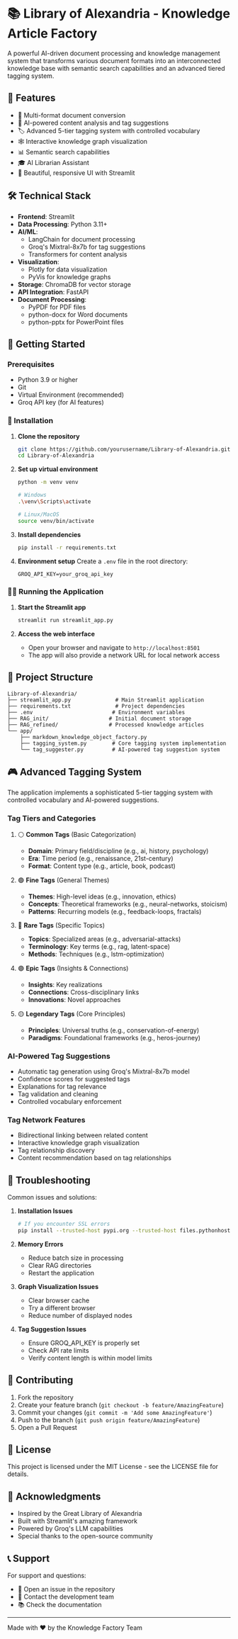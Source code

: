 # 📚 Library of Alexandria - Knowledge Article Factory

A powerful AI-driven document processing and knowledge management system that transforms various document formats into an interconnected knowledge base with semantic search capabilities and an advanced tiered tagging system.

## 🎯 Features

- 🔄 Multi-format document conversion
- 🤖 AI-powered content analysis and tag suggestions
- 🏷️ Advanced 5-tier tagging system with controlled vocabulary
- 🕸️ Interactive knowledge graph visualization
- 📊 Semantic search capabilities
- 🎓 AI Librarian Assistant
- 🎨 Beautiful, responsive UI with Streamlit

## 🛠️ Technical Stack

- **Frontend**: Streamlit
- **Data Processing**: Python 3.11+
- **AI/ML**:
  - LangChain for document processing
  - Groq's Mixtral-8x7b for tag suggestions
  - Transformers for content analysis
- **Visualization**:
  - Plotly for data visualization
  - PyVis for knowledge graphs
- **Storage**: ChromaDB for vector storage
- **API Integration**: FastAPI
- **Document Processing**:
  - PyPDF for PDF files
  - python-docx for Word documents
  - python-pptx for PowerPoint files

## 🚀 Getting Started

### Prerequisites

- Python 3.9 or higher
- Git
- Virtual Environment (recommended)
- Groq API key (for AI features)

### 🔧 Installation

1. **Clone the repository**

   ```bash
   git clone https://github.com/yourusername/Library-of-Alexandria.git
   cd Library-of-Alexandria
   ```

2. **Set up virtual environment**

   ```bash
   python -m venv venv
   
   # Windows
   .\venv\Scripts\activate
   
   # Linux/MacOS
   source venv/bin/activate
   ```

3. **Install dependencies**

   ```bash
   pip install -r requirements.txt
   ```

4. **Environment setup**
   Create a `.env` file in the root directory:

   ```env
   GROQ_API_KEY=your_groq_api_key
   ```

### 🏃‍♂️ Running the Application

1. **Start the Streamlit app**

   ```bash
   streamlit run streamlit_app.py
   ```

2. **Access the web interface**
   - Open your browser and navigate to `http://localhost:8501`
   - The app will also provide a network URL for local network access

## 📁 Project Structure

```curl
Library-of-Alexandria/
├── streamlit_app.py              # Main Streamlit application
├── requirements.txt              # Project dependencies
├── .env                         # Environment variables
├── RAG_init/                   # Initial document storage
├── RAG_refined/                # Processed knowledge articles
└── app/
    ├── markdown_knowledge_object_factory.py
    ├── tagging_system.py        # Core tagging system implementation
    └── tag_suggester.py         # AI-powered tag suggestion system
```

## 🎮 Advanced Tagging System

The application implements a sophisticated 5-tier tagging system with controlled vocabulary and AI-powered suggestions.

### Tag Tiers and Categories

1. ⚪ **Common Tags** (Basic Categorization)
   - **Domain**: Primary field/discipline (e.g., ai, history, psychology)
   - **Era**: Time period (e.g., renaissance, 21st-century)
   - **Format**: Content type (e.g., article, book, podcast)

2. 🟢 **Fine Tags** (General Themes)
   - **Themes**: High-level ideas (e.g., innovation, ethics)
   - **Concepts**: Theoretical frameworks (e.g., neural-networks, stoicism)
   - **Patterns**: Recurring models (e.g., feedback-loops, fractals)

3. 🔵 **Rare Tags** (Specific Topics)
   - **Topics**: Specialized areas (e.g., adversarial-attacks)
   - **Terminology**: Key terms (e.g., rag, latent-space)
   - **Methods**: Techniques (e.g., lstm-optimization)

4. 🟣 **Epic Tags** (Insights & Connections)
   - **Insights**: Key realizations
   - **Connections**: Cross-disciplinary links
   - **Innovations**: Novel approaches

5. 🟡 **Legendary Tags** (Core Principles)
   - **Principles**: Universal truths (e.g., conservation-of-energy)
   - **Paradigms**: Foundational frameworks (e.g., heros-journey)

### AI-Powered Tag Suggestions

- Automatic tag generation using Groq's Mixtral-8x7b model
- Confidence scores for suggested tags
- Explanations for tag relevance
- Tag validation and cleaning
- Controlled vocabulary enforcement

### Tag Network Features

- Bidirectional linking between related content
- Interactive knowledge graph visualization
- Tag relationship discovery
- Content recommendation based on tag relationships

## 🔧 Troubleshooting

Common issues and solutions:

1. **Installation Issues**

   ```bash
   # If you encounter SSL errors
   pip install --trusted-host pypi.org --trusted-host files.pythonhosted.org -r requirements.txt
   ```

2. **Memory Errors**
   - Reduce batch size in processing
   - Clear RAG directories
   - Restart the application

3. **Graph Visualization Issues**
   - Clear browser cache
   - Try a different browser
   - Reduce number of displayed nodes

4. **Tag Suggestion Issues**
   - Ensure GROQ_API_KEY is properly set
   - Check API rate limits
   - Verify content length is within model limits

## 🤝 Contributing

1. Fork the repository
2. Create your feature branch (`git checkout -b feature/AmazingFeature`)
3. Commit your changes (`git commit -m 'Add some AmazingFeature'`)
4. Push to the branch (`git push origin feature/AmazingFeature`)
5. Open a Pull Request

## 📄 License

This project is licensed under the MIT License - see the LICENSE file for details.

## 🙏 Acknowledgments

- Inspired by the Great Library of Alexandria
- Built with Streamlit's amazing framework
- Powered by Groq's LLM capabilities
- Special thanks to the open-source community

## 📞 Support

For support and questions:

- 📧 Open an issue in the repository
- 💬 Contact the development team
- 📚 Check the documentation

---

Made with ❤️ by the Knowledge Factory Team
